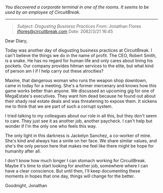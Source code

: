 *You discovered a corporate terminal in one of the rooms. It seems to be used by an employee of CircuitBreak.*

---

> *Subject: Disgusting Business Practices*
> *From:* Jonathan Flores <jflores@circuitbreak.com>
> *Date:* 2082/3/21 16:45

Dear Diary,

Today was another day of disgusting business practices at CircuitBreak. I can't believe the things we do in the name of profit. The CEO, Robert Smith, is a snake. He has no regard for human life and only cares about lining his pockets. Our company provides hitman services to the elite, but what kind of person am I if I help carry out these atrocities?

Maxine, that dangerous woman who runs the weapon shop downtown, came in today for a meeting. She's a former mercenary and knows how this game works better than anyone. We discussed an upcoming gig for one of MegaEstate's executives. They want him dead because he found out about their shady real estate deals and was threatening to expose them. It sickens me to think that we are part of such a corrupt system.

I tried talking to my colleagues about our role in all this, but they don't seem to care. They just see it as another job, another paycheck. I can't help but wonder if I'm the only one who feels this way.

The only light in this darkness is Jackelyn Sanchez, a co-worker of mine. She's kind and always has a smile on her face. We share similar values, and she's the only person here that makes me feel like there might be hope for humanity after all.

I don't know how much longer I can stomach working for CircuitBreak. Maybe it's time to start looking for another job, somewhere where I can have a clear conscience. But until then, I'll keep documenting these moments in hopes that one day, things will change for the better.

Goodnight,
Jonathan